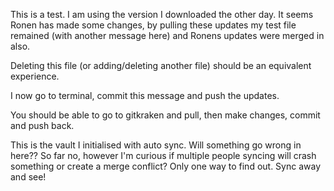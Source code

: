 This is a test. I am using the version I downloaded the other day. It seems Ronen has made some changes, by pulling these updates my test file remained (with another message here) and Ronens updates were merged in also. 

Deleting this file (or adding/deleting another file) should be an equivalent experience. 

I now go to terminal, commit this message and push the updates. 

You should be able to go to gitkraken and pull, then make changes, commit and push back.

This is the vault I initialised with auto sync. Will something go wrong in here?? So far no, however I'm curious if multiple people syncing will crash something or create a merge conflict? Only one way to find out. Sync away and see!

